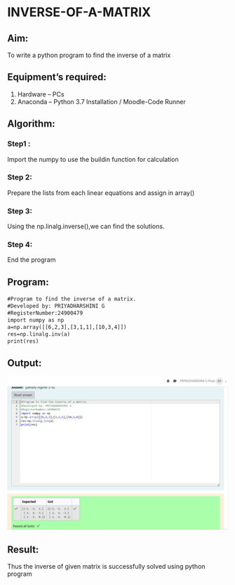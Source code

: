 # INVERSE-OF-A-MATRIX
## Aim:
To write a python program to find the inverse of a matrix
## Equipment’s required:
1. 	Hardware – PCs
2. 	Anaconda – Python 3.7 Installation / Moodle-Code Runner
## Algorithm:
### Step1 : 
Import the numpy to use the buildin function for calculation
### Step 2: 
Prepare the lists from each linear equations and assign in array()
### Step 3: 
Using the np.linalg.inverse(),we can find the solutions.
### Step 4: 
End the program
## Program:
```
#Program to find the inverse of a matrix.
#Developed by: PRIYADHARSHINI G
#RegisterNumber:24900479
import numpy as np
a=np.array([[6,2,3],[3,1,1],[10,3,4]])
res=np.linalg.inv(a)
print(res)
```
## Output:
![alt text](<ex 3 maths.png>)
## Result:
Thus the inverse of given matrix is successfully solved using python program

